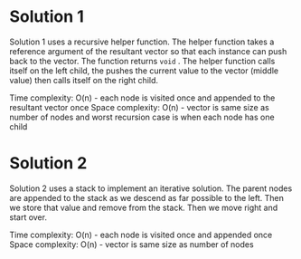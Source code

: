 # Solution 1
Solution 1 uses a recursive helper function. The helper function takes a reference argument of the resultant vector so that each instance can push back to the vector. The function returns `void` . The helper function calls itself on the left child, the pushes the current value to the vector (middle value) then calls itself on the right child.

Time complexity: O(n) - each node is visited once and appended to the resultant vector once
Space complexity: O(n) - vector is same size as number of nodes and worst recursion case is when each node has one child

# Solution 2
Solution 2 uses a stack to implement an iterative solution. The parent nodes are appended to the stack as we descend as far possible to the left. Then we store that value and remove from the stack. Then we move right and start over.

Time complexity: O(n) - each node is visited once and appended once
Space complexity: O(n) - vector is same size as number of nodes